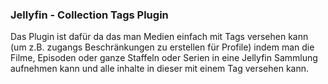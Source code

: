 ### Jellyfin - Collection Tags Plugin
Das Plugin ist dafür da das man Medien einfach mit Tags versehen kann (um z.B. zugangs Beschränkungen zu erstellen für Profile) indem man die Filme, Episoden oder ganze Staffeln oder Serien in eine Jellyfin Sammlung aufnehmen kann und alle inhalte in dieser mit einem Tag versehen kann.
